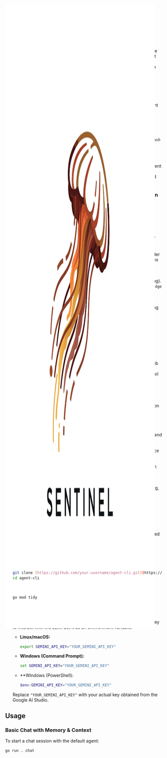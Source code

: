 
<img src="logo-sentinel.png" style="position:absolute; width:50%; height:50%" width="300"/>

[![Patreon](https://img.shields.io/badge/Patreon-Support%20Us-F96854?style=for-the-badge&logo=patreon)](https://www.patreon.com/YOUR_PATREON_PROFILE)

[![Build Status](https://api.travis-ci.com/YOUR_GITHUB_USERNAME/agent-cli.svg?branch=main)](https://app.travis-ci.com/YOUR_GITHUB_USERNAME/agent-cli)

[![Snyk Vulnerabilities for GitHub Repo](https://snyk.io/test/github/YOUR_GITHUB_USERNAME/agent-cli/badge.svg)](https://snyk.io/test/github/YOUR_GITHUB_USERNAME/agent-cli)

`agent-cli` is a command-line interface (CLI) for interacting with and orchestrating intelligent agents powered by Google's Gemini Large Language Model. The goal of this project is to create a flexible, extensible framework for building AI-driven workflows, focusing on advanced agent capabilities like enhanced memory, context management inspired by mnemonic techniques, and efficient inference handling, while providing a cost-effective alternative to commercial vector database services for personal projects and shareable solutions.

## Features

This project is under active development. Below is a breakdown of current and planned functionalities.

### Phase 1: Foundation (Implemented)

* **CLI Structure:** Basic command-line interface using Cobra.
* **Gemini API Integration:** Seamless interaction with the `gemini-2.0-flash` model for LLM inference.
* **Basic Agent Definition:** A foundational `SimpleAgent` capable of processing messages.
* **Basic Conversation Flow:** Initial support for single-turn interactions.
* **API Key Management:** Securely loads Gemini API key from environment variables.
* **Error Handling & Logging:** Basic mechanisms for reporting errors and logging activities.

### Phase 2: Enhanced Agent Memory and Scalability Foundation (Currently In Progress)

* **Enhanced Memory System (AI Memory Palace Concept):**
    * **Response Caching:** Agents can cache user queries and their corresponding LLM responses, providing a richer short-term memory.
    * **Context Window Recall:** The agent explicitly retrieves recent conversation turns (cached responses) during its "walks through" memory to build the LLM's context.
* **Basic Knowledge Base (Simulated Embedding Spaces):**
    * **Topic-Based Knowledge Storage:** Allows adding text chunks under specific "topics," simulating distinct embedding spaces or domains of knowledge.
    * **Simulated Context Retrieval:** The agent can "walk through" and retrieve relevant knowledge snippets from the knowledge base based on the current query (currently via simple keyword matching).
    * **CLI Knowledge Management:** Commands (`knowledge add`, `knowledge list`) to manage the in-memory knowledge base.
* **In-Memory Inference Queue (Pub/Sub Placeholder):**
    * **Asynchronous Inference:** Uses Go channels to create a basic producer-consumer pattern for LLM inference requests, separating task submission from execution.
    * **Worker Pool:** Manages a configurable number of concurrent workers to process inference tasks.
* **Advanced Agent Prompt Engineering:** The agent's LLM prompt is engineered to effectively leverage both retrieved memory (cached responses) and knowledge base context.

### Phase 3: Agent Tooling & Advanced Orchestration (Planned)

* **External Tool Integration:** Define and execute external tools (e.g., web search, calculator, custom APIs) for agents to use.
* **Sophisticated Conversation History:** Implement more granular control and retrieval methods for conversation memory.
* **Multiple Agent Types:** Support for defining and managing different types of agents with specialized roles and capabilities.
* **Agent Orchestration Patterns:** Implement logic for chaining agents, branching dialogues, and multi-agent collaboration.
* **External Configuration:** Allow defining agents, tools, and orchestration flows via external files (e.g., YAML, JSON).

### Phase 4: Persistence, Scalability, and Distribution (Planned)

* **Persistent Storage:** Implement persistent storage for agent memory and the knowledge base (e.g., using SQLite for local persistence, or Firestore for cloud-native persistence).
* **Robust Message Broker Integration:** Replace the in-memory inference queue with a more robust message broker (e.g., Redis Pub/Sub, RabbitMQ, NATS) for distributed load balancing and resilience.
* **CLI Distribution:** Package the CLI for easy installation and distribution (e.g., via Homebrew, pre-compiled binaries).
* **Comprehensive Documentation:** Detailed user and developer documentation.
* **Performance Optimization & Testing:** Rigorous testing, benchmarking, and optimization for production readiness.

## Installation

### Prerequisites

* **Go:** Ensure you have Go (version 1.18 or higher recommended) installed on your system. You can download it from [golang.org/dl](https://golang.org/dl/).

### Setup

1.  **Clone the Repository:**
    ```bash
    git clone [https://github.com/your-username/agent-cli.git](https://github.com/your-username/agent-cli.git) # Replace with your repo URL
    cd agent-cli
    ```
2.  **Initialize Go Module and Install Dependencies:**
    ```bash
    go mod tidy
    ```
    This command will download and install the necessary Go modules, including `github.com/spf13/cobra`.
3.  **Set Your Gemini API Key:**
    The CLI requires your Google Gemini API key to interact with the LLM. Set it as an environment variable:

    * **Linux/macOS:**
        ```bash
        export GEMINI_API_KEY="YOUR_GEMINI_API_KEY"
        ```
    * **Windows (Command Prompt):**
        ```cmd
        set GEMINI_API_KEY="YOUR_GEMINI_API_KEY"
        ```
    * **Windows (PowerShell):
        ```powershell
        $env:GEMINI_API_KEY="YOUR_GEMINI_API_KEY"
        ```
    Replace `"YOUR_GEMINI_API_KEY"` with your actual key obtained from the Google AI Studio.

## Usage

### Basic Chat with Memory & Context

To start a chat session with the default agent:

```bash
go run . chat
